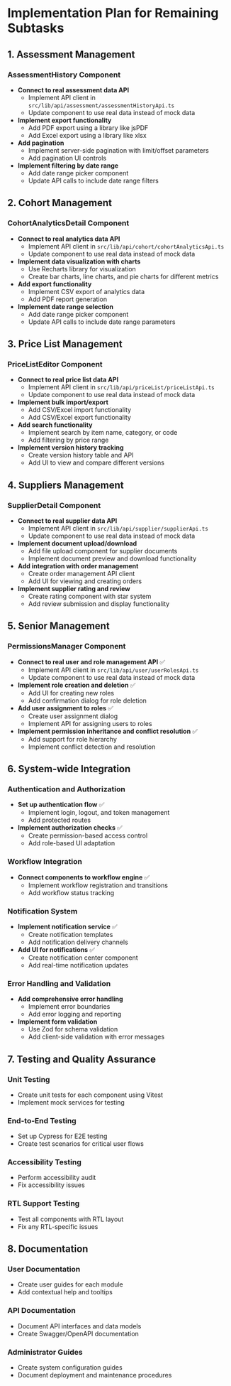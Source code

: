 # Implementation Plan for Remaining Subtasks

## 1. Assessment Management

### AssessmentHistory Component
- **Connect to real assessment data API**
  - Implement API client in `src/lib/api/assessment/assessmentHistoryApi.ts`
  - Update component to use real data instead of mock data
- **Implement export functionality**
  - Add PDF export using a library like jsPDF
  - Add Excel export using a library like xlsx
- **Add pagination**
  - Implement server-side pagination with limit/offset parameters
  - Add pagination UI controls
- **Implement filtering by date range**
  - Add date range picker component
  - Update API calls to include date range filters

## 2. Cohort Management

### CohortAnalyticsDetail Component
- **Connect to real analytics data API**
  - Implement API client in `src/lib/api/cohort/cohortAnalyticsApi.ts`
  - Update component to use real data instead of mock data
- **Implement data visualization with charts**
  - Use Recharts library for visualization
  - Create bar charts, line charts, and pie charts for different metrics
- **Add export functionality**
  - Implement CSV export of analytics data
  - Add PDF report generation
- **Implement date range selection**
  - Add date range picker component
  - Update API calls to include date range parameters

## 3. Price List Management

### PriceListEditor Component
- **Connect to real price list data API**
  - Implement API client in `src/lib/api/priceList/priceListApi.ts`
  - Update component to use real data instead of mock data
- **Implement bulk import/export**
  - Add CSV/Excel import functionality
  - Add CSV/Excel export functionality
- **Add search functionality**
  - Implement search by item name, category, or code
  - Add filtering by price range
- **Implement version history tracking**
  - Create version history table and API
  - Add UI to view and compare different versions

## 4. Suppliers Management

### SupplierDetail Component
- **Connect to real supplier data API**
  - Implement API client in `src/lib/api/supplier/supplierApi.ts`
  - Update component to use real data instead of mock data
- **Implement document upload/download**
  - Add file upload component for supplier documents
  - Implement document preview and download functionality
- **Add integration with order management**
  - Create order management API client
  - Add UI for viewing and creating orders
- **Implement supplier rating and review**
  - Create rating component with star system
  - Add review submission and display functionality

## 5. Senior Management

### PermissionsManager Component
- **Connect to real user and role management API** ✅
  - Implement API client in `src/lib/api/user/userRolesApi.ts`
  - Update component to use real data instead of mock data
- **Implement role creation and deletion** ✅
  - Add UI for creating new roles
  - Add confirmation dialog for role deletion
- **Add user assignment to roles** ✅
  - Create user assignment dialog
  - Implement API for assigning users to roles
- **Implement permission inheritance and conflict resolution** ✅
  - Add support for role hierarchy
  - Implement conflict detection and resolution

## 6. System-wide Integration

### Authentication and Authorization
- **Set up authentication flow** ✅
  - Implement login, logout, and token management
  - Add protected routes
- **Implement authorization checks** ✅
  - Create permission-based access control
  - Add role-based UI adaptation

### Workflow Integration
- **Connect components to workflow engine** ✅
  - Implement workflow registration and transitions
  - Add workflow status tracking

### Notification System
- **Implement notification service** ✅
  - Create notification templates
  - Add notification delivery channels
- **Add UI for notifications** ✅
  - Create notification center component
  - Add real-time notification updates

### Error Handling and Validation
- **Add comprehensive error handling**
  - Implement error boundaries
  - Add error logging and reporting
- **Implement form validation**
  - Use Zod for schema validation
  - Add client-side validation with error messages

## 7. Testing and Quality Assurance

### Unit Testing
- Create unit tests for each component using Vitest
- Implement mock services for testing

### End-to-End Testing
- Set up Cypress for E2E testing
- Create test scenarios for critical user flows

### Accessibility Testing
- Perform accessibility audit
- Fix accessibility issues

### RTL Support Testing
- Test all components with RTL layout
- Fix any RTL-specific issues

## 8. Documentation

### User Documentation
- Create user guides for each module
- Add contextual help and tooltips

### API Documentation
- Document API interfaces and data models
- Create Swagger/OpenAPI documentation

### Administrator Guides
- Create system configuration guides
- Document deployment and maintenance procedures
